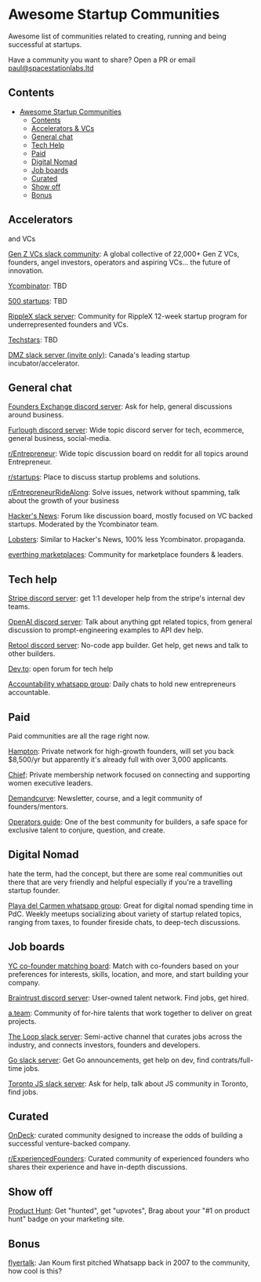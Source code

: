 # Awesome Startup Communities

Awesome list of communities related to creating, running and being successful at startups.

Have a community you want to share? Open a PR or email paul@spacestationlabs.ltd

## Contents
- [Awesome Startup Communities](#awesome-startup)
  - [Contents](#contents)
  - [Accelerators & VCs](#accelerators)
  - [General chat](#general-chat)
  - [Tech Help](#tech-help)
  - [Paid](#paid)
  - [Digital Nomad](#digital-nomad)
  - [Job boards](#job-boards)
  - [Curated](#curated)
  - [Show off](#show-off)
  - [Bonus](#bonus)

## Accelerators

and VCs

[Gen Z VCs slack community](https://genz-vcs.slack.com/join/shared_invite/zt-1ssip30sw-a0C25NtBxdeS12PqBq1v9g#): A global collective of 22,000+ Gen Z VCs, founders, angel investors, operators and aspiring VCs… the future of innovation.

[Ycombinator](#): TBD

[500 startups](#): TBD

[RippleX slack
server](https://join.slack.com/t/ripplexfellow-nwv3104/shared_invite/zt-1t05yh5c1-C~piTUdk4fb3Ch3olVtu7w):
Community for RippleX 12-week startup program for underrepresented founders and
VCs.

[Techstars](#): TBD

[DMZ slack server (invite only)](https://dmzcommunity.slack.com/): Canada's leading startup incubator/accelerator.

## General chat

[Founders Exchange discord server](https://discord.gg/hKhFchvW): Ask for help,
general discussions around business.

[Furlough discord server](https://discord.gg/furlough): Wide topic discord
server for tech, ecommerce, general business, social-media.

[r/Entrepreneur](https://www.reddit.com/r/Entrepreneur): Wide topic discussion
board on reddit for all topics around Entrepreneur.

[r/startups](https://www.reddit.com/r/startups/): Place to discuss startup
problems and solutions.

[r/EntrepreneurRideAlong](https://www.reddit.com/r/EntrepreneurRideAlong/):
Solve issues, network without spamming, talk about the growth of your business

[Hacker's News](https://news.ycombinator.com): Forum like discussion board,
mostly focused on VC backed startups. Moderated by the Ycombinator team.

[Lobsters](https://lobste.rs/): Similar to Hacker's News, 100% less Ycombinator.
propaganda.

[everthing marketplaces](https://www.everythingmarketplaces.com/): Community for marketplace founders & leaders.

## Tech help

[Stripe discord server](https://discord.gg/stripe): get 1:1 developer help from
the stripe's internal dev teams.

[OpenAI discord server](https://discord.gg/openai): Talk about anything gpt
related topics, from general discussion to prompt-engineering examples to API
dev help.

[Retool discord server](https://discord.com/invite/aEHwpVd7yF): No-code app
builder. Get help, get news and talk to other builders.

[Dev.to](https://dev.to/): open forum for tech help

[Accountability whatsapp group](https://chat.whatsapp.com/HkdI4sYj4HKKCQt2zTR975): Daily chats to hold new entrepreneurs accountable.

## Paid

Paid communities are all the rage right now.

[Hampton](https://www.joinhampton.com/): Private network for high-growth founders, will set you back $8,500/yr but apparently it's already full with over 3,000 applicants.

[Chief](https://chief.com/): Private membership network focused on connecting and supporting women executive leaders.

[Demandcurve](https://www.demandcurve.com/): Newsletter, course, and a legit community of founders/mentors.

[Operators guide](https://operators-guild.com/): One of the best community for builders, a safe space for exclusive talent to conjure, question, and create.

## Digital Nomad

hate the term, had the concept, but there are some real communities out there
that are very friendly and helpful especially if you're a travelling startup
founder.

[Playa del Carmen whatsapp
group](https://chat.whatsapp.com/CPrbArhQWAX0nIQyG38OWJ): Great for digital
nomad spending time in PdC. Weekly meetups socializing about variety of startup
related topics, ranging from taxes, to founder fireside chats, to deep-tech
discussions.

## Job boards

[YC co-founder matching board](https://www.ycombinator.com/cofounder-matching): Match with co-founders based on your preferences for interests, skills, location, and more, and start building your company.

[Braintrust discord server](https://discord.gg/braintrust): User-owned talent
network. Find jobs, get hired.

[a.team](https://www.a.team/): Community of for-hire talents that work together
to deliver on great projects.

[The Loop slack
server](https://join.slack.com/t/theloop-h2r1102/shared_invite/zt-1su97yig3-me81nKZS~F9CYfnRTigATw):
Semi-active channel that curates jobs across the industry, and connects
investors, founders and developers.

[Go slack
server](https://join.slack.com/t/gophers/shared_invite/zt-1t56znkog-3qC6F4~~yEIg1R0WBhwspg):
Get Go announcements, get help on dev, find contrats/full-time jobs.

[Toronto JS slack
server](https://join.slack.com/t/torontojs/shared_invite/zt-1t041oxjl-atPnwJxbCsEfmYNofCNhtQ):
Ask for help, talk about JS community in Toronto, find jobs.

## Curated

[OnDeck](https://www.beondeck.com/): curated community designed to increase the odds of building a successful venture-backed company.

[r/ExperiencedFounders](https://www.reddit.com/r/ExperiencedFounders/): Curated
community of experienced founders who shares their experience and have in-depth
discussions.

## Show off

[Product Hunt](https://www.producthunt.com/): Get "hunted", get "upvotes",
Brag about your "#1 on product hunt" badge on your marketing site.

## Bonus

[flyertalk](https://www.flyertalk.com/forum/travel-technology/952359-thoughts-about-my-free-iphone-app-whatsapp.html):
Jan Koum first pitched Whatsapp back in 2007 to the community, how cool is this?
